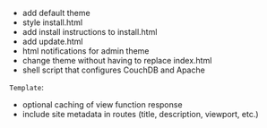 - add default theme
- style install.html
- add install instructions to install.html
- add update.html
- html notifications for admin theme
- change theme without having to replace index.html
- shell script that configures CouchDB and Apache

`Template`:
- optional caching of view function response
- include site metadata in routes (title, description, viewport, etc.)
